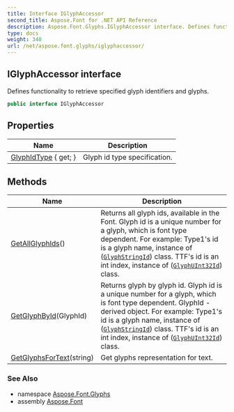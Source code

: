 ```yaml
---
title: Interface IGlyphAccessor
second_title: Aspose.Font for .NET API Reference
description: Aspose.Font.Glyphs.IGlyphAccessor interface. Defines functionality to retrieve specified glyph identifiers and glyphs
type: docs
weight: 340
url: /net/aspose.font.glyphs/iglyphaccessor/
---
```

## IGlyphAccessor interface

Defines functionality to retrieve specified glyph identifiers and glyphs.

```csharp
public interface IGlyphAccessor
```

## Properties

| Name | Description |
| --- | --- |
| [GlyphIdType](../../aspose.font.glyphs/iglyphaccessor/glyphidtype/) { get; } | Glyph id type specification. |

## Methods

| Name | Description |
| --- | --- |
| [GetAllGlyphIds](../../aspose.font.glyphs/iglyphaccessor/getallglyphids/)() | Returns all glyph ids, available in the Font. Glyph id is a unique number for a glyph, which is font type dependent. For example: Type1's id is a glyph name, instance of ([`GlyphStringId`](../glyphstringid/)) class. TTF's id is an int index, instance of ([`GlyphUInt32Id`](../glyphuint32id/)) class. |
| [GetGlyphById](../../aspose.font.glyphs/iglyphaccessor/getglyphbyid/)(GlyphId) | Returns glyph by glyph id. Glyph id is a unique number for a glyph, which is font type dependent. GlyphId - derived object. For example: Type1's id is a glyph name, instance of ([`GlyphStringId`](../glyphstringid/)) class. TTF's id is an int index, instance of ([`GlyphUInt32Id`](../glyphuint32id/)) class. |
| [GetGlyphsForText](../../aspose.font.glyphs/iglyphaccessor/getglyphsfortext/)(string) | Get glyphs representation for text. |

### See Also

* namespace [Aspose.Font.Glyphs](../../aspose.font.glyphs/)
* assembly [Aspose.Font](../../)


